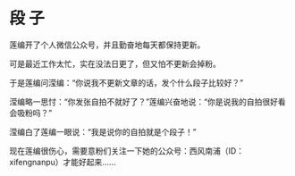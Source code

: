 # 段 子

莲编开了个人微信公众号，并且勤奋地每天都保持更新。 

可是最近工作太忙，实在没法日更了，但又怕不更新会掉粉。 

于是莲编问滢编：“你说我不更新文章的话，发个什么段子比较好？” 

滢编略一思忖：“你发张自拍不就好了？”莲编兴奋地说：“你是说我的自拍很好看会吸粉吗？” 

滢编白了莲编一眼说：“我是说你的自拍就是个段子！” 

现在莲编很伤心，需要意粉们关注一下她的公众号：西风南浦（ID：xifengnanpu）才能好起来……